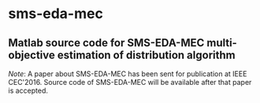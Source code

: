 # sms-eda-mec
## Matlab source code for SMS-EDA-MEC multi-objective estimation of distribution algorithm

*Note*: A paper about SMS-EDA-MEC has been sent for publication at IEEE CEC'2016. Source code of SMS-EDA-MEC will be available after that paper is accepted.
